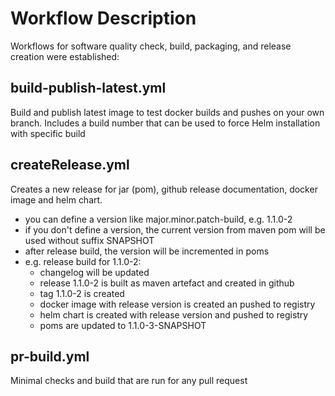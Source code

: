 # Workflow Description

Workflows for software quality check, build, packaging, and release creation were established:

## build-publish-latest.yml

Build and publish latest image to test docker builds and pushes on your own branch. Includes a build number that can be used to force Helm installation with specific build

## createRelease.yml

Creates a new release for jar (pom), github release documentation, docker image and helm chart.

* you can define a version like major.minor.patch-build, e.g. 1.1.0-2
* if you don't define a version, the current version from maven pom will be used without suffix SNAPSHOT
* after release build, the version will be incremented in poms
* e.g. release build for 1.1.0-2:
  * changelog will be updated
  * release 1.1.0-2 is built as maven artefact and created in github
  * tag 1.1.0-2 is created
  * docker image with release version is created an pushed to registry
  * helm chart is created with release version and pushed to registry
  * poms are updated to 1.1.0-3-SNAPSHOT

## pr-build.yml

Minimal checks and build that are run for any pull request

